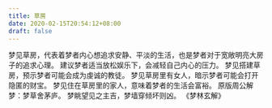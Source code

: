 ```yaml
---
title: 草房
date: 2020-02-15T20:54:12+08:00
draft: false
---
```


梦见草房，代表着梦者内心想追求安静、平淡的生活，也是梦者对于宽敞明亮大房子的追求心理。
建议梦者适当放松娱乐下，会减轻自己内心的压力。
梦见搭建草房，预示梦者可能会成为虔诚的教徒。
梦见草房里有女人，暗示梦者可能会打开隐匿的财宝。
梦见住在草房里的家人，意味着梦者的生活会富裕。
原版周公解梦：梦草舍茅庐。
梦眺望见之主吉，梦墙穿倾坏则凶。
《梦林玄解》